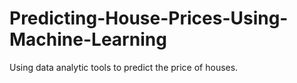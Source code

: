 # Predicting-House-Prices-Using-Machine-Learning
Using data analytic tools to predict the price of houses.
